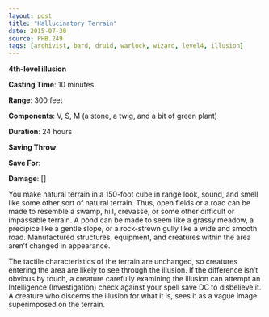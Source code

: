 ```yaml
---
layout: post
title: "Hallucinatory Terrain"
date: 2015-07-30
source: PHB.249
tags: [archivist, bard, druid, warlock, wizard, level4, illusion]
---
```


**4th-level illusion**

**Casting Time**: 10 minutes

**Range**: 300 feet

**Components**: V, S, M (a stone, a twig, and a bit of green plant)

**Duration**: 24 hours

**Saving Throw**:

**Save For**:

**Damage**: []

You make natural terrain in a 150-foot cube in range look, sound, and smell like some other sort of natural terrain. Thus, open fields or a road can be made to resemble a swamp, hill, crevasse, or some other difficult or impassable terrain. A pond can be made to seem like a grassy meadow, a precipice like a gentle slope, or a rock-strewn gully like a wide and smooth road. Manufactured structures, equipment, and creatures within the area aren’t changed in appearance.

The tactile characteristics of the terrain are unchanged, so creatures entering the area are likely to see through the illusion. If the difference isn’t obvious by touch, a creature carefully examining the illusion can attempt an Intelligence (Investigation) check against your spell save DC to disbelieve it. A creature who discerns the illusion for what it is, sees it as a vague image superimposed on the terrain.

